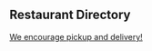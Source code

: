 ## Restaurant Directory

[We encourage pickup and delivery!](https://gpna.org/net/location/proximity.aspx?tid=16610)
<!--
[Local eateries and watering holes](https://gpna.org/net/location/proximity.aspx?tid=16610)
-->
